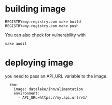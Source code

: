 # building image

```
REGISTRY=my.registry.com make build
REGISTRY=my.registry.com make push
```
You can also check for vulnerability with
```
make audit
```

# deploying image

you need to pass an API_URL variable to the image.

```
  ihm:
    image: datalake/ihm/alimentation
    environment:
      - API_URL=https://my.api.url/v1/

```

